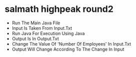 # salmath highpeak round2 

- Run The Main Java File 
- Input Is Taken From Input.Txt
- Run Java For Execution Using Java 
- Output Is In Output.Txt
- Change The Value Of 'Number Of Employees' In Input.Txt 
- Output Will Change According To The Change In Input